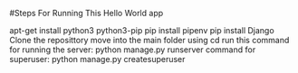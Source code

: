 
#Steps For Running This Hello World app

apt-get install python3 python3-pip
pip install pipenv
pip install Django
Clone the reposittory
move into the main folder using cd
run this command for running the server:
python manage.py runserver
command for superuser:
python manage.py createsuperuser